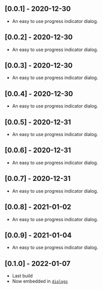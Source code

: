 ## [0.0.1] - 2020-12-30

* An easy to use progress indicator dialog.

## [0.0.2] - 2020-12-30

* An easy to use progress indicator dialog.

## [0.0.3] - 2020-12-30

* An easy to use progress indicator dialog.

## [0.0.4] - 2020-12-30

* An easy to use progress indicator dialog.

## [0.0.5] - 2020-12-31

* An easy to use progress indicator dialog.

## [0.0.6] - 2020-12-31

* An easy to use progress indicator dialog.

## [0.0.7] - 2020-12-31

* An easy to use progress indicator dialog.

## [0.0.8] - 2021-01-02

* An easy to use progress indicator dialog.

## [0.0.9] - 2021-01-04

* An easy to use progress indicator dialog.

## [0.1.0] - 2022-01-07

* Last build
* Now embedded in [`dialogs`](https://pub.dev/packages/legacy_progress_dialog)


